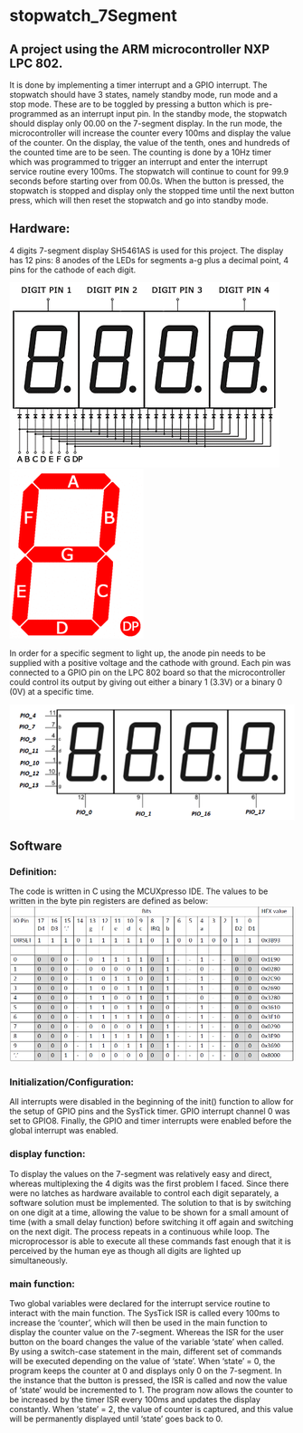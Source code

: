 # stopwatch_7Segment

## A project using the ARM microcontroller NXP LPC 802.

It is done by implementing a timer interrupt and a GPIO interrupt. The stopwatch should have 3 states, namely standby mode, run mode and a stop mode. These are to be toggled by pressing a button which is pre-programmed as an interrupt input pin. In the standby mode, the stopwatch should display only 00.00 on the 7-segment display. In the run mode, the microcontroller will increase the counter every 100ms and display the value of the counter. On the display, the value of the tenth, ones and hundreds of the counted time are to be seen. The counting is done by a 10Hz timer which was programmed to trigger an interrupt and enter the interrupt service routine every 100ms. The stopwatch will continue to count for 99.9 seconds before starting over from 00.0s. When the button is pressed, the stopwatch is stopped and display only the stopped time until the next button press, which will then reset the stopwatch and go into standby mode.


## Hardware:
4 digits 7-segment display SH5461AS is used for this project. The display has 12 pins: 8 anodes of the LEDs for segments a-g plus a decimal point, 4 pins for the cathode of each digit. 

![Schematics of the 7-segment](https://github.com/brucechin97/stopwatch_7Segment/blob/master/7%20Segment%20Display%20Internal%20Circuit.png)  ![Segments A-G with a decimal point](https://github.com/brucechin97/stopwatch_7Segment/blob/master/7-Segment-layout.png)

In order for a specific segment to light up, the anode pin needs to be supplied with a positive voltage and the cathode with ground. Each pin was connected to a GPIO pin on the LPC 802 board so that the microcontroller could control its output by giving out either a binary 1 (3.3V) or a binary 0 (0V) at a specific time.

![Pin connections to the board](https://github.com/brucechin97/stopwatch_7Segment/blob/master/Pin-connections-to-board.png)


## Software

### Definition:
The code is written in C using the MCUXpresso IDE. The values to be written in the byte pin registers are defined as below:
![Registers value table](https://github.com/brucechin97/stopwatch_7Segment/blob/master/register-values.png)

### Initialization/Configuration:
All interrupts were disabled in the beginning of the init() function to allow for the setup of GPIO pins and the SysTick timer. GPIO interrupt channel 0 was set to GPIO8. Finally, the GPIO and timer interrupts were enabled before the global interrupt was enabled.

### display function:
To display the values on the 7-segment was relatively easy and direct, whereas multiplexing the 4 digits was the first problem I faced. Since there were no latches as hardware available to control each digit separately, a software solution must be implemented. The solution to that is by switching on one digit at a time, allowing the value to be shown for a small amount of time (with a small delay function) before switching it off again and switching on the next digit. The process repeats in a continuous while loop. The microprocessor is able to execute all these commands fast enough that it is perceived by the human eye as though all digits are lighted up simultaneously.

### main function:
Two global variables were declared for the interrupt service routine to interact with the main function. The SysTick ISR is called every 100ms to increase the ‘counter’, which will then be used in the main function to display the counter value on the 7-segment. Whereas the ISR for the user button on the board changes the value of the variable ‘state’ when called. By using a switch-case statement in the main, different set of commands will be executed depending on the value of ‘state’. When ‘state’ = 0, the program keeps the counter at 0 and displays only 0 on the 7-segment. In the instance that the button is pressed, the ISR is called and now the value of ‘state’ would be incremented to 1. The program now allows the counter to be increased by the timer ISR every 100ms and updates the display constantly. When ‘state’ = 2, the value of counter is captured, and this value will be permanently displayed until ‘state’ goes back to 0.
